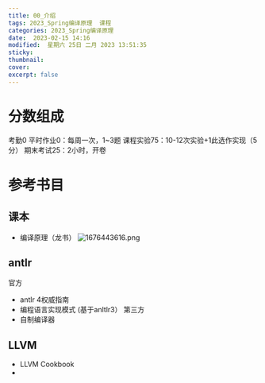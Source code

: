 ```yaml
---
title: 00_介绍
tags: 2023_Spring编译原理  课程
categories: 2023_Spring编译原理 
date:  2023-02-15 14:16
modified:  星期六 25日 二月 2023 13:51:35
sticky:
thumbnail:
cover: 
excerpt: false
---
```




# 分数组成
考勤0
平时作业0：每周一次，1~3题
课程实验75：10-12次实验+1此选作实现（5分）
期末考试25：2小时，开卷
# 参考书目
## 课本
- 编译原理（龙书）
![1676443616.png](https://chillcharlie-img.oss-cn-hangzhou.aliyuncs.com/imgae/2023/02/15/16882970382b293e649ad4ee13b140d3_1676443616.png)

## antlr
官方
- antlr 4权威指南
- 编程语言实现模式 (基于anltlr3）
第三方
- 自制编译器

## LLVM
- LLVM Cookbook
- 
